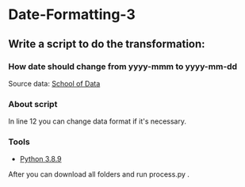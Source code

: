 # Date-Formatting-3
## Write a script to do the transformation:  
### How date should change from yyyy-mmm to yyyy-mm-dd

Source data: [School of Data](https://github.com/open-data-kazakhstan/school-of-data/issues/3)  
### About script
In line 12 you can change data format if it's necessary.

### Tools

* [Python 3.8.9](https://www.python.org/downloads/release/python-389/)

After you can download all folders and run process.py .




